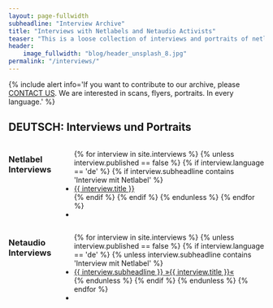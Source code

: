 ```yaml
---
layout: page-fullwidth
subheadline: "Interview Archive"
title: "Interviews with Netlabels and Netaudio Activists"
teaser: "This is a loose collection of interviews and portraits of netlabels and netaudio artists and activists."
header:
    image_fullwidth: "blog/header_unsplash_8.jpg"
permalink: "/interviews/"
---
```

{% include alert info='If you want to contribute to our archive, please <a href="http://netlabels.org/contact/">CONTACT US</a>. We are interested in scans, flyers, portraits. In every language.' %}



## DEUTSCH: Interviews und Portraits



<div class="row">
<div class="medium-6 columns" markdown="1">

### Netlabel Interviews

<ul class="side-nav">
  {% for interview in site.interviews %}
    {% unless interview.published == false %}
        {% if interview.language == 'de' %}
        {% if interview.subheadline contains 'Interview mit Netlabel' %}
            <li><a href="{{ site.url }}{{ interview.url }}">{{ interview.title }}</a></li>
        {% endif %}
        {% endif %}
    {% endunless %}
  {% endfor %}
  <li>&nbsp;</li>
</ul>


</div><!-- /.medium-6.columns -->
<div class="medium-6 columns" markdown="1">


### Netaudio Interviews

<ul class="side-nav">
  {% for interview in site.interviews %}
    {% unless interview.published == false %}
        {% if interview.language == 'de' %}
        {% unless interview.subheadline contains 'Interview mit Netlabel' %}
            <li><a href="{{ site.url }}{{ interview.url }}"><span class="subheader">{{ interview.subheadline }}</span> »{{ interview.title }}«</a></li>
        {% endunless %}
        {% endif %}
    {% endunless %}
  {% endfor %}
  <li>&nbsp;</li>
</ul>


</div><!-- /.medium-6.columns -->
</div><!-- /.row -->




